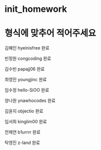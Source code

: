 # init_homework

# 형식에 맞추어 적어주세요

김혜인 hyeinisfree 완료

빈정원 congcoding 완료

김수빈 papajj06    완료

최영진 youngjinc 완료

임수정 hello-SiOO 완료

양나원 ynawhocodes 완료

김윤지 objectio 완료

임서희 kinglim00 완료

전채연 b1urrrr 완료

탁영진 z-land 완료
